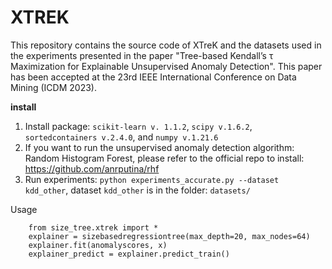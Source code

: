 # XTREK
This repository contains the source code of XTreK and the datasets used in the experiments presented in the paper "Tree-based Kendall’s τ Maximization for Explainable Unsupervised Anomaly Detection". This paper has been accepted at the 23rd IEEE International Conference on Data Mining (ICDM 2023).


**install**
1. Install package: `scikit-learn v. 1.1.2`, `scipy v.1.6.2`, `sortedcontainers v.2.4.0`, and `numpy v.1.21.6`
2. If you want to run the unsupervised anomaly detection algorithm: Random Histogram Forest, please refer to the official repo to install: <https://github.com/anrputina/rhf>
3. Run experiments: `python experiments_accurate.py --dataset kdd_other`, dataset `kdd_other` is in the folder: `datasets/`

Usage
```
    from size_tree.xtrek import *
    explainer = sizebasedregressiontree(max_depth=20, max_nodes=64)
    explainer.fit(anomalyscores, x)
    explainer_predict = explainer.predict_train()
```
